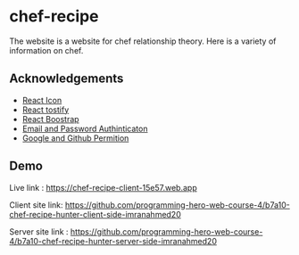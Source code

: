 
# chef-recipe

The website is a website for chef relationship theory. Here is a variety of information on chef.


## Acknowledgements

 - [React Icon](https://awesomeopensource.com/project/elangosundar/awesome-README-templates)
 - [React tostify](https://github.com/matiassingers/awesome-readme)
 - [React Boostrap](https://github.com/matiassingers/awesome-readme)
 - [Email and Password Authinticaton](https://github.com/matiassingers/awesome-readme)
 - [Google and Github Permition](https://bulldogjob.com/news/449-how-to-write-a-good-readme-for-your-github-project)


## Demo

Live link :   https://chef-recipe-client-15e57.web.app

Client site link: https://github.com/programming-hero-web-course-4/b7a10-chef-recipe-hunter-client-side-imranahmed20

Server site link : https://github.com/programming-hero-web-course-4/b7a10-chef-recipe-hunter-server-side-imranahmed20